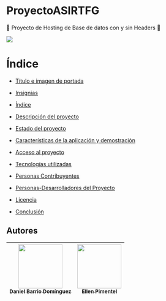 # ProyectoASIRTFG
:construction: Proyecto de Hosting de Base de datos con y sin Headers :construction:

<p align="left">
  <img src="https://img.shields.io/badge/STATUS-EN%20DESAROLLO-green">
</p>


# Índice

* [Título e imagen de portada](#Título-e-imagen-de-portada)

* [Insignias](#insignias)

* [Índice](#índice)

* [Descripción del proyecto](#descripción-del-proyecto)

* [Estado del proyecto](#Estado-del-proyecto)

* [Características de la aplicación y demostración](#Características-de-la-aplicación-y-demostración)

* [Acceso al proyecto](#acceso-proyecto)

* [Tecnologías utilizadas](#tecnologías-utilizadas)

* [Personas Contribuyentes](#personas-contribuyentes)

* [Personas-Desarrolladores del Proyecto](#personas-desarrolladores)

* [Licencia](#licencia)

* [Conclusión](#conclusión)


## Autores

| [<img src="https://avatars.githubusercontent.com/u/145673109?v=4" width="115"><br><sub>Daniel Barrio Domínguez</sub>](https://github.com/DanieBarrio) | [<img src="https://avatars.githubusercontent.com/u/145720278?v=4" width="115"><br><sub>Ellen Pimentel</sub>](https://github.com/Davidjimenez05) |
|:-------------------------------------------------------------------------------------------------------------------------------------------------:|:-----------------------------------------------------------------------------------------------------------------------------------------------:|

